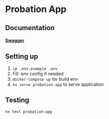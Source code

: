 # Probation App

## Documentation

#### [Swagger](./swagger.yaml)

## Setting up

1. `cp .env.example .env `
2. Fill .env config if needed
3. `docker-compose up` for build env
4. `nx serve probation-app` to serve application

## Testing

```shell
nx test probation-app
```
